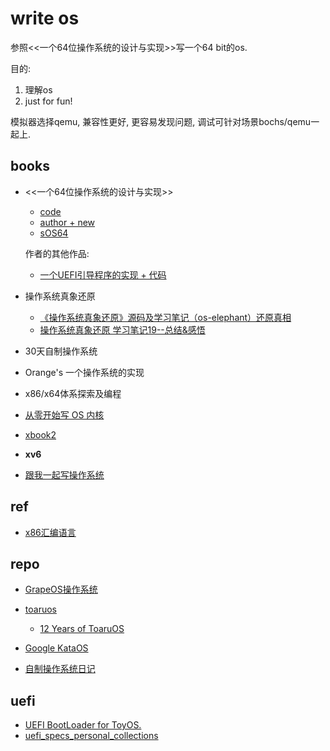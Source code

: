 # write os
参照<<一个64位操作系统的设计与实现>>写一个64 bit的os.

目的:
1. 理解os
1. just for fun!

模拟器选择qemu, 兼容性更好, 更容易发现问题, 调试可针对场景bochs/qemu一起上.

## books
- <<一个64位操作系统的设计与实现>>
	- [code](https://github.com/yifengyou/The-design-and-implementation-of-a-64-bit-os)
	- [author + new](https://www.ituring.com.cn/space/186920)
	- [sOS64](https://github.com/jiebaomaster/sOS64)

	作者的其他作品:
	- [一个UEFI引导程序的实现 + 代码](https://www.ituring.com.cn/book/2763)

-  操作系统真象还原
	- [《操作系统真象还原》源码及学习笔记（os-elephant）还原真相](https://github.com/yifengyou/os-elephant)
	- [操作系统真象还原 学习笔记19--总结&感悟](https://www.kn0sky.com/?p=60)

- 30天自制操作系统
- Orange's 一个操作系统的实现
- x86/x64体系探索及编程
- [从零开始写 OS 内核](https://segmentfault.com/a/1190000040124650)
- [xbook2](https://github.com/hzcx998/xbook2)
- **xv6**
- [跟我一起写操作系统](https://www.askpure.com/course_KH3775IW-COUS3DX1-1Y2VUM3Q-CE78MA15.html)

## ref
- [x86汇编语言](https://www.jianshu.com/p/7f63e62e0ffd)

## repo
- [GrapeOS操作系统](https://gitee.com/jackchengyujia/grapeos-course)
- [toaruos](https://github.com/klange/toaruos)

	- [12 Years of ToaruOS](https://gist.github.com/klange/f427a551af5f2f8b3c9ef80687883fcf)
- [Google KataOS]()
- [自制操作系统日记](https://developer.aliyun.com/article/1080227)

## uefi
- [UEFI BootLoader for ToyOS.](https://github.com/tanyugang/UEFI)
- [uefi_specs_personal_collections](https://github.com/xiaopangzi313/uefi_specs_personal_collections)